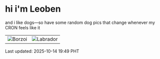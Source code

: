 # hi i'm Leoben

and i like dogs—so have some random dog pics that change whenever my CRON feels like it

|  |  |
|--------|----------|
| ![Borzoi](https://random-dog-vercel.vercel.app/api/random-borzoi?v=1760442594) | ![Labrador](https://random-dog-vercel.vercel.app/api/random-labrador?v=1760442594) |

Last updated: 2025-10-14 19:49 PHT
